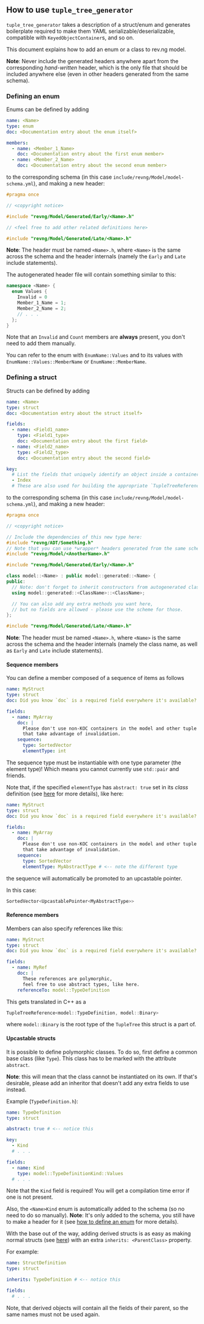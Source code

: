 ## How to use `tuple_tree_generator`

`tuple_tree_generator` takes a description of a struct/enum and generates boilerplate required to make them YAML
serializable/deserializable, compatible with `KeyedObjectContainer`s, and so on.

This document explains how to add an enum or a class to rev.ng model.

**Note**: Never include the generated headers anywhere apart from the corresponding _hand-written_ header, which is the only file that should be included anywhere else (even in other headers generated from the same schema).

### Defining an enum

Enums can be defined by adding
```yaml
name: <Name>
type: enum
doc: <Documentation entry about the enum itself>

members:
  - name: <Member_1_Name>
    doc: <Documentation entry about the first enum member>
  - name: <Member_2_Name>
    doc: <Documentation entry about the second enum member>
```
to the corresponding schema (in this case `include/revng/Model/model-schema.yml`), and making a new header:
```cpp
#pragma once

// <copyright notice>

#include "revng/Model/Generated/Early/<Name>.h"

// <feel free to add other related definitions here>

#include "revng/Model/Generated/Late/<Name>.h"
```

**Note**: The header must be named `<Name>.h`, where `<Name>` is the same across the schema and the header internals (namely the `Early` and `Late` include statements).


The autogenerated header file will contain something similar to this:

```cpp
namespace <Name> {
  enum Values {
    Invalid = 0
    Member_1_Name = 1;
    Member_2_Name = 2;
    // . . .
  };
}
```

Note that an `Invalid` and `Count` members are **always** present, you don't need to add them manually.

You can refer to the enum with `EnumName::Values` and to its values with `EnumName::Values::MemberName` or
`EnumName::MemberName`.

### Defining a struct

Structs can be defined by adding
```yaml
name: <Name>
type: struct
doc: <Documentation entry about the struct itself>

fields:
  - name: <Field1_name>
    type: <Field1_type>
    doc: <Documentation entry about the first field>
  - name: <Field2_name>
    type: <Field2_type>
    doc: <Documentation entry about the second field>

key:
  # List the fields that uniquely identify an object inside a container here.
  - Index
  # These are also used for building the appropriate `TupleTreeReference` -- a "path" inside the tuple tree.
```
to the corresponding schema (in this case `include/revng/Model/model-schema.yml`), and making a new header:
```cpp
#pragma once

// <copyright notice>

// Include the dependencies of this new type here:
#include "revng/ADT/Something.h"
// Note that you can use *wrapper* headers generated from the same schema. Their order in the schema does *not* matter.
#include "revng/Model/<AnotherName>.h"

#include "revng/Model/Generated/Early/<Name>.h"

class model::<Name> : public model::generated::<Name> {
public:
  // Note: don't forget to inherit constructors from autogenerated class
  using model::generated::<ClassName>::<ClassName>;

  // You can also add any extra methods you want here,
  // but no fields are allowed - please use the scheme for those.
};

#include "revng/Model/Generated/Late/<Name>.h"
```

**Note**: The header must be named `<Name>.h`, where `<Name>` is the same across the schema and the header internals (namely the class name, as well as `Early` and `Late` include statements).

#### Sequence members

You can define a member composed of a sequence of items as follows

```yaml
name: MyStruct
type: struct
doc: Did you know `doc` is a required field everywhere it's available?

fields:
  - name: MyArray
    doc: |
      Please don't use non-KOC containers in the model and other tuple trees
      that take advantage of invalidation.
    sequence:
      type: SortedVector
      elementType: int
```

The sequence type must be instantiable with one type parameter (the element type)! Which means you cannot currently use `std::pair` and friends.

Note that, if the specified `elementType` has `abstract: true` set in its *class* definition (see [here](#upcastable-structs) for more details), like here:

```yaml
name: MyStruct
type: struct
doc: Did you know `doc` is a required field everywhere it's available?

fields:
  - name: MyArray
    doc: |
      Please don't use non-KOC containers in the model and other tuple trees
      that take advantage of invalidation.
    sequence:
      type: SortedVector
      elementType: MyAbstractType # <-- note the different type
```

the sequence will automatically be promoted to an upcastable pointer.

In this case:
```cpp
SortedVector<UpcastablePointer<MyAbstractType>>
```

#### Reference members

Members can also specify references like this:

```yaml
name: MyStruct
type: struct
doc: Did you know `doc` is a required field everywhere it's available?

fields:
  - name: MyRef
    doc: |
      These references are polymorphic,
      feel free to use abstract types, like here.
    referenceTo: model::TypeDefinition
```

This gets translated in C++ as a
```cpp
TupleTreeReference<model::TypeDefinition, model::Binary>
```
where `model::Binary` is the root type of the `TupleTree` this struct is a part of.

#### Upcastable structs

It is possible to define polymorphic classes. To do so, first define a common base class (like `Type`).
This class has to be marked with the attribute `abstract`.

**Note**: this will mean that the class cannot be instantiated on its own. If that's desirable, please add an inheritor that doesn't add any extra fields to use instead.

Example (`TypeDefinition.h`):

```YAML
name: TypeDefinition
type: struct

abstract: true # <-- notice this

key:
  - Kind
  # . . .

fields:
  - name: Kind
    type: model::TypeDefinitionKind::Values
  # . . .
```

Note that the `Kind` field is required! You will get a compilation time error if one is not present.

Also, the `<Name>Kind` enum is automatically added to the schema (so no need to do so manually).
**Note**: It's only added to the schema, you still have to make a header for it (see [how to define an enum](#defining-an-enum) for more details).

With the base out of the way, adding derived structs is as easy as making normal structs (see [here](#defining-a-struct)) with an extra `inherits: <ParentClass>` property.

For example:
```yaml
name: StructDefinition
type: struct

inherits: TypeDefinition # <-- notice this

fields:
  # . . .
```

Note, that derived objects will contain all the fields of their parent, so the same names must not be used again.
